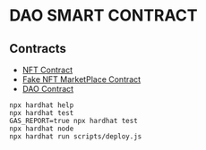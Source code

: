 # DAO  SMART CONTRACT


## Contracts

- [NFT Contract](https://rinkeby.etherscan.io/address/0x53F9768BB028775a5A069CCBbA8003B67919eE28)
- [Fake NFT MarketPlace Contract](https://rinkeby.etherscan.io/address/0xD0d39F504eb6C084bA7779B9Ab5d6137b4E72c93)
- [DAO Contract](https://rinkeby.etherscan.io/address/0x55E74dad983d0F55D695C0C971A3bD495b3d8547)

```shell
npx hardhat help
npx hardhat test
GAS_REPORT=true npx hardhat test
npx hardhat node
npx hardhat run scripts/deploy.js
```
